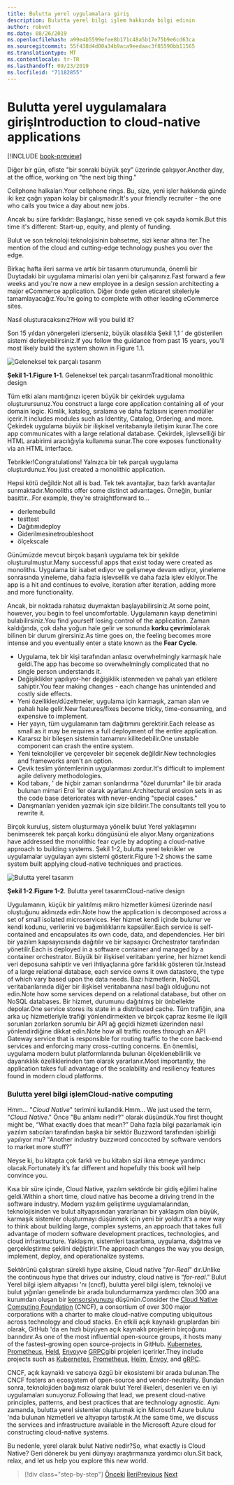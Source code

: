 ```yaml
---
title: Bulutta yerel uygulamalara giriş
description: Bulutta yerel bilgi işlem hakkında bilgi edinin
author: robvet
ms.date: 08/26/2019
ms.openlocfilehash: a99e4b5599efee8b171c48a5b17e75b9e6cd63ca
ms.sourcegitcommit: 55f438d4d00a34b9aca9eedaac3f85590bb11565
ms.translationtype: MT
ms.contentlocale: tr-TR
ms.lasthandoff: 09/23/2019
ms.locfileid: "71182855"
---
```

# <a name="introduction-to-cloud-native-applications"></a><span data-ttu-id="192ed-103">Bulutta yerel uygulamalara giriş</span><span class="sxs-lookup"><span data-stu-id="192ed-103">Introduction to cloud-native applications</span></span>

[!INCLUDE [book-preview](../../../includes/book-preview.md)]

<span data-ttu-id="192ed-104">Diğer bir gün, ofiste "bir sonraki büyük şey" üzerinde çalışıyor.</span><span class="sxs-lookup"><span data-stu-id="192ed-104">Another day, at the office, working on "the next big thing."</span></span>

<span data-ttu-id="192ed-105">Cellphone halkaları.</span><span class="sxs-lookup"><span data-stu-id="192ed-105">Your cellphone rings.</span></span> <span data-ttu-id="192ed-106">Bu, size, yeni işler hakkında günde iki kez çağrı yapan kolay bir çalışmadır.</span><span class="sxs-lookup"><span data-stu-id="192ed-106">It's your friendly recruiter - the one who calls you twice a day about new jobs.</span></span>

<span data-ttu-id="192ed-107">Ancak bu süre farklıdır: Başlangıç, hisse senedi ve çok sayıda komik.</span><span class="sxs-lookup"><span data-stu-id="192ed-107">But this time it's different: Start-up, equity, and plenty of funding.</span></span>

<span data-ttu-id="192ed-108">Bulut ve son teknoloji teknolojisinin bahsetme, sizi kenar altına iter.</span><span class="sxs-lookup"><span data-stu-id="192ed-108">The mention of the cloud and cutting-edge technology pushes you over the edge.</span></span>

<span data-ttu-id="192ed-109">Birkaç hafta ileri sarma ve artık bir tasarım oturumunda, önemli bir Duytadaki bir uygulama mimarisi olan yeni bir çalışanınız.</span><span class="sxs-lookup"><span data-stu-id="192ed-109">Fast forward a few weeks and you're now a new employee in a design session architecting a major eCommerce application.</span></span> <span data-ttu-id="192ed-110">Diğer önde gelen eticaret siteleriyle tamamlayacağız.</span><span class="sxs-lookup"><span data-stu-id="192ed-110">You're going to complete with other leading eCommerce sites.</span></span>

<span data-ttu-id="192ed-111">Nasıl oluşturacaksınız?</span><span class="sxs-lookup"><span data-stu-id="192ed-111">How will you build it?</span></span>

<span data-ttu-id="192ed-112">Son 15 yıldan yönergeleri izlerseniz, büyük olasılıkla Şekil 1,1 ' de gösterilen sistemi derleyebilirsiniz.</span><span class="sxs-lookup"><span data-stu-id="192ed-112">If you follow the guidance from past 15 years, you'll most likely build the system shown in Figure 1.1.</span></span>

![Geleneksel tek parçalı tasarım](./media/monolithic-design.png)

<span data-ttu-id="192ed-114">**Şekil 1-1**.</span><span class="sxs-lookup"><span data-stu-id="192ed-114">**Figure 1-1**.</span></span> <span data-ttu-id="192ed-115">Geleneksel tek parçalı tasarım</span><span class="sxs-lookup"><span data-stu-id="192ed-115">Traditional monolithic design</span></span>

<span data-ttu-id="192ed-116">Tüm etki alanı mantığınızı içeren büyük bir çekirdek uygulama oluşturursunuz.</span><span class="sxs-lookup"><span data-stu-id="192ed-116">You construct a large core application containing all of your domain logic.</span></span> <span data-ttu-id="192ed-117">Kimlik, katalog, sıralama ve daha fazlasını içeren modüller içerir.</span><span class="sxs-lookup"><span data-stu-id="192ed-117">It includes modules such as Identity, Catalog, Ordering, and more.</span></span> <span data-ttu-id="192ed-118">Çekirdek uygulama büyük bir ilişkisel veritabanıyla iletişim kurar.</span><span class="sxs-lookup"><span data-stu-id="192ed-118">The core app communicates with a large relational database.</span></span> <span data-ttu-id="192ed-119">Çekirdek, işlevselliği bir HTML arabirimi aracılığıyla kullanıma sunar.</span><span class="sxs-lookup"><span data-stu-id="192ed-119">The core exposes functionality via an HTML interface.</span></span>

<span data-ttu-id="192ed-120">Tebrikler!</span><span class="sxs-lookup"><span data-stu-id="192ed-120">Congratulations!</span></span>  <span data-ttu-id="192ed-121">Yalnızca bir tek parçalı uygulama oluşturdunuz.</span><span class="sxs-lookup"><span data-stu-id="192ed-121">You just created a monolithic application.</span></span>

<span data-ttu-id="192ed-122">Hepsi kötü değildir.</span><span class="sxs-lookup"><span data-stu-id="192ed-122">Not all is bad.</span></span> <span data-ttu-id="192ed-123">Tek tek avantajlar, bazı farklı avantajlar sunmaktadır.</span><span class="sxs-lookup"><span data-stu-id="192ed-123">Monoliths offer some distinct advantages.</span></span> <span data-ttu-id="192ed-124">Örneğin, bunlar basittir...</span><span class="sxs-lookup"><span data-stu-id="192ed-124">For example, they're straightforward to...</span></span>

- <span data-ttu-id="192ed-125">derleme</span><span class="sxs-lookup"><span data-stu-id="192ed-125">build</span></span> 
- <span data-ttu-id="192ed-126">test</span><span class="sxs-lookup"><span data-stu-id="192ed-126">test</span></span>
- <span data-ttu-id="192ed-127">Dağıtımı</span><span class="sxs-lookup"><span data-stu-id="192ed-127">deploy</span></span>
- <span data-ttu-id="192ed-128">Giderilmesine</span><span class="sxs-lookup"><span data-stu-id="192ed-128">troubleshoot</span></span>
- <span data-ttu-id="192ed-129">ölçek</span><span class="sxs-lookup"><span data-stu-id="192ed-129">scale</span></span>

<span data-ttu-id="192ed-130">Günümüzde mevcut birçok başarılı uygulama tek bir şekilde oluşturulmuştur.</span><span class="sxs-lookup"><span data-stu-id="192ed-130">Many successful apps that exist today were created as monoliths.</span></span> <span data-ttu-id="192ed-131">Uygulama bir isabet ediyor ve gelişmeye devam ediyor, yineleme sonrasında yineleme, daha fazla işlevsellik ve daha fazla işlev ekliyor.</span><span class="sxs-lookup"><span data-stu-id="192ed-131">The app is a hit and continues to evolve, iteration after iteration, adding more and more functionality.</span></span>

<span data-ttu-id="192ed-132">Ancak, bir noktada rahatsız duymaktan başlayabilirsiniz.</span><span class="sxs-lookup"><span data-stu-id="192ed-132">At some point, however, you begin to feel uncomfortable.</span></span> <span data-ttu-id="192ed-133">Uygulamanın kayıp denetimini bulabilirsiniz.</span><span class="sxs-lookup"><span data-stu-id="192ed-133">You find yourself losing control of the application.</span></span> <span data-ttu-id="192ed-134">Zaman kaldığında, çok daha yoğun hale gelir ve sonunda **korku çevrimi**olarak bilinen bir durum girersiniz.</span><span class="sxs-lookup"><span data-stu-id="192ed-134">As time goes on, the feeling becomes more intense and you eventually enter a state known as the **Fear Cycle**.</span></span>

- <span data-ttu-id="192ed-135">Uygulama, tek bir kişi tarafından anlasız overwhelmingly karmaşık hale geldi.</span><span class="sxs-lookup"><span data-stu-id="192ed-135">The app has become so overwhelmingly complicated that no single person understands it.</span></span>
- <span data-ttu-id="192ed-136">Değişiklikler yapılıyor-her değişiklik istenmeden ve pahalı yan etkilere sahiptir.</span><span class="sxs-lookup"><span data-stu-id="192ed-136">You fear making changes - each change has unintended and costly side effects.</span></span>
- <span data-ttu-id="192ed-137">Yeni özellikler/düzeltmeler, uygulama için karmaşık, zaman alan ve pahalı hale gelir.</span><span class="sxs-lookup"><span data-stu-id="192ed-137">New features/fixes become tricky, time-consuming, and expensive to implement.</span></span>
- <span data-ttu-id="192ed-138">Her yayın, tüm uygulamanın tam dağıtımını gerektirir.</span><span class="sxs-lookup"><span data-stu-id="192ed-138">Each release as small as it may be requires a full deployment of the entire application.</span></span>
- <span data-ttu-id="192ed-139">Kararsız bir bileşen sistemin tamamını kilitedebilir.</span><span class="sxs-lookup"><span data-stu-id="192ed-139">One unstable component can crash the entire system.</span></span>
- <span data-ttu-id="192ed-140">Yeni teknolojiler ve çerçeveler bir seçenek değildir.</span><span class="sxs-lookup"><span data-stu-id="192ed-140">New technologies and frameworks aren't an option.</span></span>
- <span data-ttu-id="192ed-141">Çevik teslim yöntemlerinin uygulanması zordur.</span><span class="sxs-lookup"><span data-stu-id="192ed-141">It's difficult to implement agile delivery methodologies.</span></span>
- <span data-ttu-id="192ed-142">Kod tabanı, ' de hiçbir zaman sonlandırma "özel durumlar" ile bir arada bulunan mimari Eroi 'ler olarak ayarlanır.</span><span class="sxs-lookup"><span data-stu-id="192ed-142">Architectural erosion sets in as the code base deteriorates with never-ending "special cases."</span></span>
- <span data-ttu-id="192ed-143">Danışmanları yeniden yazmak için size bildirir.</span><span class="sxs-lookup"><span data-stu-id="192ed-143">The consultants tell you to rewrite it.</span></span>

<span data-ttu-id="192ed-144">Birçok kuruluş, sistem oluşturmaya yönelik bulut Yerel yaklaşımını benimseerek tek parçalı korku döngüsünü ele alıyor.</span><span class="sxs-lookup"><span data-stu-id="192ed-144">Many organizations have addressed the monolithic fear cycle by adopting a cloud-native approach to building systems.</span></span> <span data-ttu-id="192ed-145">Şekil 1-2, bulutta yerel teknikler ve uygulamalar uygulayan aynı sistemi gösterir.</span><span class="sxs-lookup"><span data-stu-id="192ed-145">Figure 1-2 shows the same system built applying cloud-native techniques and practices.</span></span>

![Bulutta yerel tasarım](./media/cloud-native-design.png)

<span data-ttu-id="192ed-147">**Şekil 1-2**.</span><span class="sxs-lookup"><span data-stu-id="192ed-147">**Figure 1-2**.</span></span> <span data-ttu-id="192ed-148">Bulutta yerel tasarım</span><span class="sxs-lookup"><span data-stu-id="192ed-148">Cloud-native design</span></span>

<span data-ttu-id="192ed-149">Uygulamanın, küçük bir yalıtılmış mikro hizmetler kümesi üzerinde nasıl oluştuğunu aklınızda edin.</span><span class="sxs-lookup"><span data-stu-id="192ed-149">Note how the application is decomposed across a set of small isolated microservices.</span></span> <span data-ttu-id="192ed-150">Her hizmet kendi içinde bulunur ve kendi kodunu, verilerini ve bağımlılıklarını kapsüller.</span><span class="sxs-lookup"><span data-stu-id="192ed-150">Each service is self-contained and encapsulates its own code, data, and dependencies.</span></span> <span data-ttu-id="192ed-151">Her biri bir yazılım kapsayıcısında dağıtılır ve bir kapsayıcı Orchestrator tarafından yönetilir.</span><span class="sxs-lookup"><span data-stu-id="192ed-151">Each is deployed in a software container and managed by a container orchestrator.</span></span> <span data-ttu-id="192ed-152">Büyük bir ilişkisel veritabanı yerine, her hizmet kendi veri deposuna sahiptir ve veri ihtiyaçlarına göre farklılık gösteren tür.</span><span class="sxs-lookup"><span data-stu-id="192ed-152">Instead of a large relational database, each service owns it own datastore, the type of which vary based upon the data needs.</span></span> <span data-ttu-id="192ed-153">Bazı hizmetlerin, NoSQL veritabanlarında diğer bir ilişkisel veritabanına nasıl bağlı olduğunu not edin.</span><span class="sxs-lookup"><span data-stu-id="192ed-153">Note how some services depend on a relational database, but other on NoSQL databases.</span></span> <span data-ttu-id="192ed-154">Bir hizmet, durumunu dağıtılmış bir önbellekte depolar.</span><span class="sxs-lookup"><span data-stu-id="192ed-154">One service stores its state in a distributed cache.</span></span> <span data-ttu-id="192ed-155">Tüm trafiğin, ana arka uç hizmetleriyle trafiği yönlendirmekten ve birçok çapraz kesme ile ilgili sorunları zorlarken sorumlu bir API ağ geçidi hizmeti üzerinden nasıl yönlendirdiğine dikkat edin.</span><span class="sxs-lookup"><span data-stu-id="192ed-155">Note how all traffic routes through an API Gateway service that is responsible for routing traffic to the core back-end services  and enforcing many cross-cutting concerns.</span></span> <span data-ttu-id="192ed-156">En önemlisi, uygulama modern bulut platformlarında bulunan ölçeklenebilirlik ve dayanıklılık özelliklerinden tam olarak yararlanır.</span><span class="sxs-lookup"><span data-stu-id="192ed-156">Most importantly, the application takes full advantage of the scalability and resiliency features found in modern cloud platforms.</span></span>

### <a name="cloud-native-computing"></a><span data-ttu-id="192ed-157">Bulutta yerel bilgi işlem</span><span class="sxs-lookup"><span data-stu-id="192ed-157">Cloud-native computing</span></span>

<span data-ttu-id="192ed-158">Hmm... "*Cloud Native*" terimini kullandık.</span><span class="sxs-lookup"><span data-stu-id="192ed-158">Hmm... We just used the term, "*Cloud Native*."</span></span> <span data-ttu-id="192ed-159">Önce "Bu anlamı nedir?" olarak düşündük.</span><span class="sxs-lookup"><span data-stu-id="192ed-159">You first thought might be, “What exactly does that mean?”</span></span> <span data-ttu-id="192ed-160">Daha fazla bilgi pazarlamak için yazılım satıcıları tarafından başka bir sektör Buzzword tarafından işbirliği yapılıyor mu? "</span><span class="sxs-lookup"><span data-stu-id="192ed-160">Another industry buzzword concocted by software vendors to market more stuff?”</span></span>

<span data-ttu-id="192ed-161">Neyse ki, bu kitapta çok farklı ve bu kitabın sizi ikna etmeye yardımcı olacak.</span><span class="sxs-lookup"><span data-stu-id="192ed-161">Fortunately it’s far different and hopefully this book will help convince you.</span></span>

<span data-ttu-id="192ed-162">Kısa bir süre içinde, Cloud Native, yazılım sektörde bir gidiş eğilimi haline geldi.</span><span class="sxs-lookup"><span data-stu-id="192ed-162">Within a short time, cloud native has become a driving trend in the software industry.</span></span> <span data-ttu-id="192ed-163">Modern yazılım geliştirme uygulamalarından, teknolojisinden ve bulut altyapısından yararlanan bir yaklaşım olan büyük, karmaşık sistemler oluşturmayı düşünmek için yeni bir yoldur.</span><span class="sxs-lookup"><span data-stu-id="192ed-163">It’s a new way to think about building large, complex systems, an approach that takes full advantage of modern software development practices, technologies, and cloud infrastructure.</span></span> <span data-ttu-id="192ed-164">Yaklaşım, sistemleri tasarlama, uygulama, dağıtma ve gerçekleştirme şeklini değiştirir.</span><span class="sxs-lookup"><span data-stu-id="192ed-164">The approach changes the way you design, implement, deploy, and operationalize systems.</span></span>

<span data-ttu-id="192ed-165">Sektörünü çalıştıran sürekli hype aksine, Cloud native "*for-Real*" dır.</span><span class="sxs-lookup"><span data-stu-id="192ed-165">Unlike the continuous hype that drives our industry, cloud native is “*for-real*.”</span></span> <span data-ttu-id="192ed-166">Bulut Yerel bilgi işlem altyapısı 'nı (cncf), bulutta yerel bilgi işlem, teknoloji ve bulut yığınları genelinde bir arada bulundurmamıza yardımcı olan 300 ana kurumdan oluşan bir [konsorsiyunuzu](https://www.cncf.io/) düşünün.</span><span class="sxs-lookup"><span data-stu-id="192ed-166">Consider the [Cloud Native Computing Foundation](https://www.cncf.io/) (CNCF), a consortium of over 300 major corporations with a charter to make cloud-native computing ubiquitous across technology and cloud stacks.</span></span> <span data-ttu-id="192ed-167">En etkili açık kaynaklı gruplardan biri olarak, GitHub 'da en hızlı büyüyen açık kaynaklı projelerin birçoğunu barındırır.</span><span class="sxs-lookup"><span data-stu-id="192ed-167">As one of the most influential open-source groups, it hosts many of the fastest-growing open source-projects in GitHub.</span></span> <span data-ttu-id="192ed-168">[Kubernetes](https://kubernetes.io/), [Prometheus](https://prometheus.io/), [Held](https://helm.sh/), [Envoy](https://www.envoyproxy.io/)ve [GRPC](https://grpc.io/)gibi projeleri içerirler.</span><span class="sxs-lookup"><span data-stu-id="192ed-168">They include projects such as [Kubernetes](https://kubernetes.io/), [Prometheus](https://prometheus.io/), [Helm](https://helm.sh/), [Envoy](https://www.envoyproxy.io/), and [gRPC](https://grpc.io/).</span></span>

<span data-ttu-id="192ed-169">CNCF, açık kaynaklı ve satıcıya özgü bir ekosistemi bir arada bulunan.</span><span class="sxs-lookup"><span data-stu-id="192ed-169">The CNCF fosters an ecosystem of open-source and vendor-neutrality.</span></span> <span data-ttu-id="192ed-170">Bundan sonra, teknolojiden bağımsız olarak bulut Yerel ilkeleri, desenleri ve en iyi uygulamaları sunuyoruz.</span><span class="sxs-lookup"><span data-stu-id="192ed-170">Following that lead, we present cloud-native principles, patterns, and best practices that are technology agnostic.</span></span> <span data-ttu-id="192ed-171">Aynı zamanda, bulutta yerel sistemler oluşturmak için Microsoft Azure bulutu 'nda bulunan hizmetleri ve altyapıyı tartıştık.</span><span class="sxs-lookup"><span data-stu-id="192ed-171">At the same time, we discuss the services and infrastructure available in the Microsoft Azure cloud for constructing cloud-native systems.</span></span> 

<span data-ttu-id="192ed-172">Bu nedenle, yerel olarak bulut Native nedir?</span><span class="sxs-lookup"><span data-stu-id="192ed-172">So, what exactly is Cloud Native?</span></span> <span data-ttu-id="192ed-173">Geri dönerek bu yeni dünyayı araştırmanıza yardımcı olun.</span><span class="sxs-lookup"><span data-stu-id="192ed-173">Sit back, relax, and let us help you explore this new world.</span></span>

>[!div class="step-by-step"]
><span data-ttu-id="192ed-174">[Önceki](index.md)
>[İleri](definition.md)</span><span class="sxs-lookup"><span data-stu-id="192ed-174">[Previous](index.md)
[Next](definition.md)</span></span>
